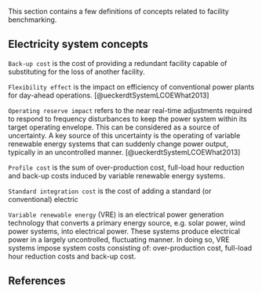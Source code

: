 This section contains a few definitions of concepts related to facility benchmarking.

## Electricity system concepts

`Back-up cost` is the cost of providing a redundant facility capable of substituting for the loss of another facility.

`Flexibility effect` is the impact on efficiency of conventional power plants for day-ahead operations.  [@ueckerdtSystemLCOEWhat2013]

`Operating reserve impact` refers to the near real-time adjustments required to respond to frequency disturbances to keep the power system within its target operating envelope. This can be considered as a source of uncertainty. A key source of this uncertainty is the operating of variable renewable energy systems that can suddenly change power output, typically in an uncontrolled manner.  [@ueckerdtSystemLCOEWhat2013]

`Profile cost` is the sum of over-production cost, full-load hour reduction and back-up costs induced by variable renewable energy systems.

`Standard integration cost` is the cost of adding a standard (or conventional) electric

`Variable renewable energy` (VRE) is an electrical power generation technology that converts a primary energy source, e.g. solar power, wind power systems, into electrical power. These systems produce electrical power in a largely uncontrolled, fluctuating manner. In doing so, VRE systems impose system costs consisting of: over-production cost, full-load hour reduction costs and back-up cost. 



## References

